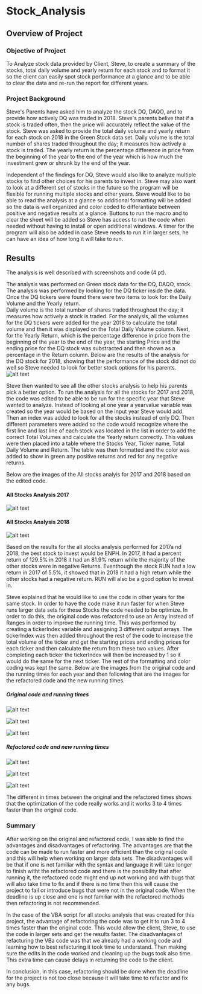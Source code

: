 # Stock_Analysis

## Overview of Project

### Objective of Project

To Analyze stock data provided by Client, Steve,  to create a summary of the stocks, total daily volume and yearly return for each stock and to format it so the client can easily spot stock performance at a glance and to be able to clear the data and re-run the report for different years. 

### Project Background

Steve's Parents have asked him to analyze the stock DQ, DAQO, and to provide how actively DQ was traded in 2018. Steve's parents belive that if a stock is traded often, then the price will accurately reflect the value of the stock.  Steve was asked to provide the total daily volume and yearly return for each stock on 2018 in the Green Stock data set. Daily volume is the total number of shares traded throughout the day; it measures how actively a stock is traded. The yearly return is the percentage difference in price from the beginning of the year to the end of the year which is how much the investment grew or shrunk by the end of the year.

Independent of the findings for DQ, Steve would also like to analyze multiple stocks to find other choices for his parents to invest in.
Steve may also want to look at a different set of stocks in the future so the program will be flexible for running multiple stocks and other years. 
Steve would like to be able to read the analysis at a glance so additional formatting will be added so the data is well organized and color coded to differantiate between positive and negative results at a glance. Buttons to run the macro and to clear the sheet will be added so Steve has access to run the code when needed without having to install or open additional windows. A timer for the program will also be added in case Steve needs to run it in larger sets, he can have an idea of how long it will take to run. 

## Results

The analysis is well described with screenshots and code (4 pt).

The analysis was performed on Green stock data for the DQ, DAQO, stock. The analysis was performed by looking for the DQ ticker inside the data. Once the DQ tickers were found there were two items to look for: the Daily Volume and the Yearly return.  
Daily volume is the total number of shares traded throughout the day; it measures how actively a stock is traded. For the analysis, all the volumes for the DQ tickers were added for the year 2018 to calculate the total volume and then it was displayed on the Total Daily Volume column. Next, for the Yearly Return, which is the percentage difference in price from the beginning of the year to the end of the year, the starting Price and the ending price for the DQ stock was substracted and then shown as a percentage in the Return column. 
Below are the results of the analysis for the DQ stock for 2018, showing that the performance of the stock did not do well so Steve needed to look for better stock options for his parents. 
![alt text](https://github.com/sandramcardona/Stock_Analysis/blob/master/Resources/DQ_2018_Stock_Analysis.png)

Steve then wanted to see all the other stocks analysis to help his parents pick a better option. To run the analysis for all the stocks for 2017 and 2018, the code was edited to be able to be run for the specific year that Steve wanted to analyze. Instead of looking at one year a yearvalue variable was created so the year would be based on the input year Steve would add. Then an index was added to look for all the stocks instead of only DQ. Then different parameters were added so the code would recognize where the first line and last line of each stock was located in the list in order to add the correct Total Volumes and calculate the Yearly return correctly. This values were then placed into a table where the Stocks Year, Ticker name, Total Daily Volume and Return. The table was then formatted and the color was added to show in green any positive returns and red for any negative returns. 


Below are the images of the All stocks analyis for 2017 and 2018 based on the edited code. 
#### All Stocks Analysis 2017
![alt text](https://github.com/sandramcardona/Stock_Analysis/blob/master/Resources/2017%20All%20Stoks%20Analysis_VBA_Challenge.png)

#### All Stocks Analysis 2018
![alt text](https://github.com/sandramcardona/Stock_Analysis/blob/master/Resources/2018%20All%20Stocks%20Analysis_VBA_Challenge.png)

Based on the results for the all stocks analysis performed for 2017a nd 2018, the best stock to invest would be ENPH. In 2017, it had a percent return of 129.5% in 2018 it had an 81.9% return while the majority of the other stocks were in negative Returns. Eventhough the stock RUN had a low return in 2017 of 5.5%, it showed that in 2018 it had a high return while the other stocks had a negative return. RUN will also be a good option to invest in.  

Steve explained that he would like to use the code in other years for the same stock. In order to have the code make it run faster for when Steve runs larger data sets for these Stocks the code needed to be optimize.  In order to do this, the original code was refactored to use an Array instead of Ranges in order to improve the running time. This was performed by creating a tickerIndex variable and assigning 3 different output arrays. The tickerIndex was then added throughout the rest of the code to increase the total volume of the ticker and get the starting prices and ending prices for each ticker and then calculate the return from these two values. After completing each ticker the tickerIndex will then be increased by 1 so it would do the same for the next ticker. The rest of the formatting and color coding was kept the same. Below are the images from the original code and the running times for each year and then following that are the images for the refactored code and the new running times. 

##### Original code and running times
![alt text](https://github.com/sandramcardona/Stock_Analysis/blob/master/Resources/Original_VBAcode_All_Stocks_Analysis.png)

![alt text](https://github.com/sandramcardona/Stock_Analysis/blob/master/Resources/VBA_Challenge_originalcode_2017_runningtime.png)

![alt text](https://github.com/sandramcardona/Stock_Analysis/blob/master/Resources/VBA_Challenge_originalcode_2018_runningtime.png)

##### Refactored code and new running times

![alt text](https://github.com/sandramcardona/Stock_Analysis/blob/master/Resources/Refactored_VBA_code_All_Stocks_Analysis.png)


![alt text](https://github.com/sandramcardona/Stock_Analysis/blob/master/Resources/VBA_Challenge_refactored_2017_runningtime.png)


![alt text](https://github.com/sandramcardona/Stock_Analysis/blob/master/Resources/VBA_Challenge_Refactored_2018_runningtime.png)

The different in times between the original and the refactored times shows that the optimization of the code really works and it works 3 to 4 times faster than the original code. 


### Summary

After working on the original and refactored code, I was able to find the advantages and disadvantages of refactoring. The advantages are that the code can be made to run faster and more efficient than the original code and this will help when working on larger data sets. The disadvantages will be that if one is not familiar with the syntax and language it will take longer to finish witht the refactored code and there is the possibility that after running it, the refactored code might end up not working and with bugs that will also take time to fix and if there is no time then this will cause the project to fail or introduce bugs that were not in the original code. When the deadline is up close and one is not familiar with the refactored methods then refactoring is not recommended. 

In the case of the VBA script for all stocks analysis that was created for this project, the advantage of refactoring the code was to get it to run 3 to 4 times faster than the original code. This would allow the client, Steve, to use the code in larger sets and get the results faster.  The disadvantages of refacturing the VBa code was that we already had a working code and learning how to best refacturing it took time to understand. Then making sure the edits in the code worked and cleaning up the bugs took also time. This extra time can cause delays in returning the code to the client. 

In conclusion, in this case, refactoring should be done when the deadline for the project is not too close because it will take time to refactor and fix any bugs.


